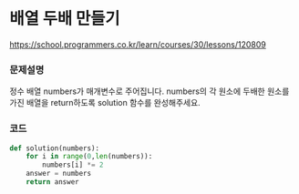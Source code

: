 # 배열 두배 만들기
https://school.programmers.co.kr/learn/courses/30/lessons/120809
### 문제설명
정수 배열 numbers가 매개변수로 주어집니다. numbers의 각 원소에 두배한 원소를 가진 배열을 return하도록 solution 함수를 완성해주세요.

### 코드
```python
def solution(numbers):
    for i in range(0,len(numbers)):
        numbers[i] *= 2
    answer = numbers
    return answer
```